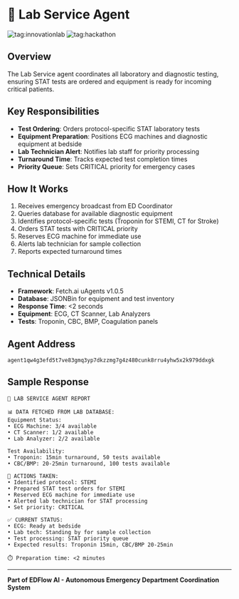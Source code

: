 # 🧪 Lab Service Agent

![tag:innovationlab](https://img.shields.io/badge/innovationlab-3D8BD3)
![tag:hackathon](https://img.shields.io/badge/hackathon-5F43F1)

## Overview

The Lab Service agent coordinates all laboratory and diagnostic testing, ensuring STAT tests are ordered and equipment is ready for incoming critical patients.

## Key Responsibilities

- **Test Ordering**: Orders protocol-specific STAT laboratory tests
- **Equipment Preparation**: Positions ECG machines and diagnostic equipment at bedside
- **Lab Technician Alert**: Notifies lab staff for priority processing
- **Turnaround Time**: Tracks expected test completion times
- **Priority Queue**: Sets CRITICAL priority for emergency cases

## How It Works

1. Receives emergency broadcast from ED Coordinator
2. Queries database for available diagnostic equipment
3. Identifies protocol-specific tests (Troponin for STEMI, CT for Stroke)
4. Orders STAT tests with CRITICAL priority
5. Reserves ECG machine for immediate use
6. Alerts lab technician for sample collection
7. Reports expected turnaround times

## Technical Details

- **Framework**: Fetch.ai uAgents v1.0.5
- **Database**: JSONBin for equipment and test inventory
- **Response Time**: <2 seconds
- **Equipment**: ECG, CT Scanner, Lab Analyzers
- **Tests**: Troponin, CBC, BMP, Coagulation panels

## Agent Address

`agent1qw4g3efd5t7ve83gmq3yp7dkzzmg7g4z480cunk8rru4yhw5x2k979ddxgk`

## Sample Response

```
🧪 LAB SERVICE AGENT REPORT

📊 DATA FETCHED FROM LAB DATABASE:
Equipment Status:
• ECG Machine: 3/4 available
• CT Scanner: 1/2 available
• Lab Analyzer: 2/2 available

Test Availability:
• Troponin: 15min turnaround, 50 tests available
• CBC/BMP: 20-25min turnaround, 100 tests available

🔧 ACTIONS TAKEN:
• Identified protocol: STEMI
• Prepared STAT test orders for STEMI
• Reserved ECG machine for immediate use
• Alerted lab technician for STAT processing
• Set priority: CRITICAL

✅ CURRENT STATUS:
• ECG: Ready at bedside
• Lab tech: Standing by for sample collection
• Test processing: STAT priority queue
• Expected results: Troponin 15min, CBC/BMP 20-25min

⏱️ Preparation time: <2 minutes
```

---

**Part of EDFlow AI - Autonomous Emergency Department Coordination System**